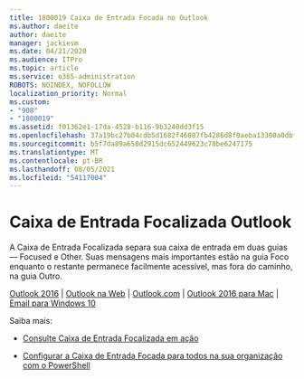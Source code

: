 ```yaml
---
title: 1800019 Caixa de Entrada Focada no Outlook
ms.author: daeite
author: daeite
manager: jackiesm
ms.date: 04/21/2020
ms.audience: ITPro
ms.topic: article
ms.service: o365-administration
ROBOTS: NOINDEX, NOFOLLOW
localization_priority: Normal
ms.custom:
- "908"
- "1800019"
ms.assetid: f01362e1-17da-4528-b116-9b3240dd3f15
ms.openlocfilehash: 37a19bc27b04cdb5d1682f46087fb4286d8f0aeba13300a0dbf3ca549d9dd402
ms.sourcegitcommit: b5f7da89a650d2915dc652449623c78be6247175
ms.translationtype: MT
ms.contentlocale: pt-BR
ms.lasthandoff: 08/05/2021
ms.locfileid: "54117004"
---
```

# <a name="focused-inbox-in-outlook"></a>Caixa de Entrada Focalizada Outlook

A Caixa de Entrada Focalizada separa sua caixa de entrada em duas guias— Focused e Other. Suas mensagens mais importantes estão na guia Foco enquanto o restante permanece facilmente acessível, mas fora do caminho, na guia Outro.
  
[Outlook 2016](https://go.microsoft.com/fwlink/p/?linkid=2002112&amp;clcid=0x409)  |  [Outlook na Web](https://go.microsoft.com/fwlink/p/?linkid=2002113&amp;clcid=0x409)  |  [Outlook.com](https://go.microsoft.com/fwlink/p/?linkid=2002012&amp;clcid=0x409)  |  [Outlook 2016 para Mac](https://go.microsoft.com/fwlink/p/?linkid=2002013&amp;clcid=0x409)  |  [Email para Windows 10](https://go.microsoft.com/fwlink/p/?linkid=2001919&amp;clcid=0x409)
  
Saiba mais:
  
- [Consulte Caixa de Entrada Focalizada em ação](https://go.microsoft.com/fwlink/p/?linkid=2002212&amp;clcid=0x409)

- [Configurar a Caixa de Entrada Focada para todos na sua organização com o PowerShell](https://go.microsoft.com/fwlink/p/?linkid=2002308&amp;clcid=0x409)
